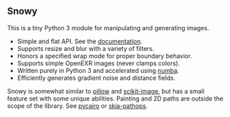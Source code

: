## Snowy

This is a tiny Python 3 module for manipulating and generating images.
- Simple and flat API. See the [documentation](https://github.prideout.net/snowy/).
- Supports resize and blur with a variety of filters.
- Honors a specified wrap mode for proper boundary behavior.
- Supports simple OpenEXR images (never clamps colors).
- Written purely in Python 3 and accelerated using [numba](https://numba.pydata.org/).
- Efficiently generates gradient noise and distance fields.

Snowy is somewhat similar to [pillow](https://python-pillow.org/) and
[scikit-image](https://scikit-image.org/), but has a small feature set with some unique abilities.
Painting and 2D paths are outside the scope of the library. See
  [pycairo](https://pycairo.readthedocs.io/en/latest/) or
  [skia-pathops](https://github.com/fonttools/skia-pathops).

<!--
- Drop shadow example
- Wrap Modes section
  - For noise, mention cylinderical, toroidal, and cubemap
- Color space
  - Just a modicum ... at least in load / save -- is the blurry poodle slightly dark?
    Create a page in "test" and use chrome (test_colorspace.py)
  - Why isn't save doing a "img * 255.0" for PNG images?
- Image generation
  - Islands, look at heman, assume that the gradient image already exists
  - https://twitter.com/prideout/status/981356407202050048

travis
  should run docs/generate as well as test_snowy

open graph tags and thumbnail

TODO items after open source release

  Bug fix
    when saving a solid color image, I think this exception can be thrown:
    "Max value == min value, ambiguous given dtype"
    also, "Lossy conversion from float64 to uint8." warnings are annoying
  arbitrary rotation
  reduce_colors and to_svg
  io can have create_movie
    heat wave example
    brownian loop zoom example
  io can have generate_gallery for making HTML, and optional forced width/height/filter
  height field AO
  CPCF's
    try to repro https://twitter.com/prideout/status/981356407202050048
  variable radius blur (radius multiplier is a fn not a constant)
    test with a distance field + gradient
  prefiltering as seen in docs/hoppe
  pixel art scaling algorithm(s)
  add fractal.py
      mandelbrot example from numba
      also this: https://en.wikipedia.org/wiki/Buddhabrot
  generate voronoi or triangulations, like the little test images here:
      http://agea.github.io/tutorial.md/

-->
